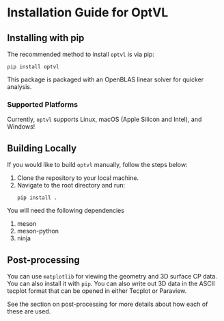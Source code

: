# Installation Guide for OptVL

## Installing with pip
The recommended method to install `optvl` is via pip:

```shell
pip install optvl
```
This package is packaged with an OpenBLAS linear solver for quicker analysis.

### Supported Platforms
Currently, `optvl` supports Linux, macOS (Apple Silicon and Intel), and Windows!

## Building Locally
If you would like to build `optvl` manually, follow the steps below:

1. Clone the repository to your local machine.
2. Navigate to the root directory and run:
   ```
   pip install .
   ```
You will need the following dependencies
1. meson
2. meson-python
3. ninja

## Post-processing
You can use `matplotlib` for viewing the geometry and 3D surface CP data. 
You can also install it with `pip`. 
You can also write out 3D data in the ASCII tecplot format that can be opened in either Tecplot or Paraview. 

See the section on post-processing for more details about how each of these are used. 

